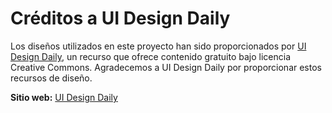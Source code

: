 # Créditos a UI Design Daily

Los diseños utilizados en este proyecto han sido proporcionados por [UI Design Daily](https://www.uidesigndaily.com), un recurso que ofrece contenido gratuito bajo licencia Creative Commons. Agradecemos a UI Design Daily por proporcionar estos recursos de diseño.

**Sitio web:** [UI Design Daily](https://www.uidesigndaily.com)